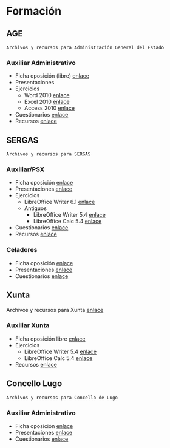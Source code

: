 # Formación

## AGE

`Archivos y recursos para Administración General del Estado`

### Auxiliar Administrativo

- Ficha oposición (libre) [enlace](http://bit.ly/2IEmIJT)
- Presentaciones
- Ejercicios
  - Word 2010 [enlace](http://bit.ly/2Mr3Azp)
  - Excel 2010 [enlace](http://bit.ly/2N7T0m6)
  - Access 2010 [enlace](http://bit.ly/2Nd0i87)
- Cuestionarios [enlace](http://bit.ly/2CF6EHP)
- Recursos [enlace](http://bit.ly/2CcKsnd)

## SERGAS

`Archivos y recursos para SERGAS`

### Auxiliar/PSX

- Ficha oposición [enlace](http://www.informateoposiciones.es/wp-content/uploads/2018/03/Sergas-personal-estatutario-C2_Auxiliar_2017_-1.pdf)
- Presentaciones [enlace](https://github.com/juanpacb/formacion/tree/master/SERGAS/AUXILIAR%20-%20PSX/PRESENTACIONES)
- Ejercicios
  - LibreOffice Writer 6.1 [enlace](http://bit.ly/2OKmXsD "Ejercicios de LibreOffice Writer 6.1")
  - Antiguos
    - LibreOffice Writer 5.4 [enlace](http://bit.ly/2NazvcN)
    - LibreOffice Calc 5.4 [enlace](http://bit.ly/2xfvhqn)
- Cuestionarios [enlace](http://bit.ly/2CF6EHP)
- Recursos [enlace](http://bit.ly/2NE19Ko)

### Celadores

- Ficha oposición [enlace](http://www.informateoposiciones.es/wp-content/uploads/2018/03/Sergas-personal-estatutario-Celador_2017.pdf)
- Presentaciones [enlace](https://github.com/juanpacb/formacion/tree/master/SERGAS/CELADORES/PRESENTACIONES)
- Cuestionarios [enlace](http://bit.ly/2CF6EHP)

## Xunta

Archivos y recursos para Xunta [enlace](https://github.com/juanpacb/formacion/tree/master/XUNTA)

### Auxiliar Xunta

- Ficha oposición libre [enlace](http://www.informateoposiciones.es/wp-content/uploads/2018/05/Xunta-funcionarios-c2-auxiliar-administrativo-libre_OPE2016_2017.pdf)
- Ejercicios
  - LibreOffice Writer 5.4 [enlace](http://bit.ly/2NazvcN)
  - LibreOffice Calc 5.4 [enlace](http://bit.ly/2xfvhqn)
- Recursos [enlace](http://bit.ly/2CcEIdm)

## Concello Lugo

`Archivos y recursos para Concello de Lugo`

### Auxiliar Administrativo

- Ficha oposición [enlace](http://www.informateoposiciones.es/wp-content/uploads/2018/02/AUXILAR_ADMINISTRATIVO_CONCELLO-DE-LUGO-1.pdf)
- Presentaciones [enlace](https://github.com/juanpacb/formacion/tree/master/CONCELLO%20LUGO/PRESENTACIONES)
- Cuestionarios [enlace](http://bit.ly/2CF6EHP)
